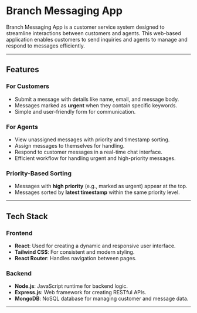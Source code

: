 # Branch Messaging App

Branch Messaging App is a customer service system designed to streamline interactions between customers and agents. This web-based application enables customers to send inquiries and agents to manage and respond to messages efficiently.

---

## Features

### For Customers
- Submit a message with details like name, email, and message body.
- Messages marked as **urgent** when they contain specific keywords.
- Simple and user-friendly form for communication.

### For Agents
- View unassigned messages with priority and timestamp sorting.
- Assign messages to themselves for handling.
- Respond to customer messages in a real-time chat interface.
- Efficient workflow for handling urgent and high-priority messages.

### Priority-Based Sorting
- Messages with **high priority** (e.g., marked as urgent) appear at the top.
- Messages sorted by **latest timestamp** within the same priority level.

---

## Tech Stack

### Frontend
- **React**: Used for creating a dynamic and responsive user interface.
- **Tailwind CSS**: For consistent and modern styling.
- **React Router**: Handles navigation between pages.

### Backend
- **Node.js**: JavaScript runtime for backend logic.
- **Express.js**: Web framework for creating RESTful APIs.
- **MongoDB**: NoSQL database for managing customer and message data.

---

